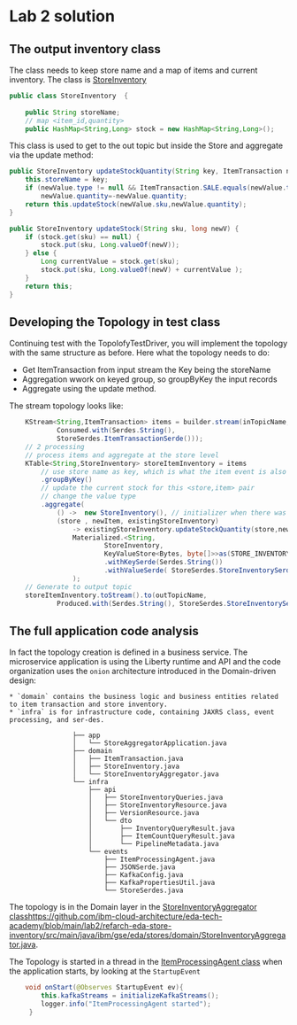 # Lab 2 solution

## The output inventory class

The class needs to keep store name and a map of items and current inventory. The class is [StoreInventory](https://github.com/ibm-cloud-architecture/eda-tech-academy/blob/main/lab2/refarch-eda-store-inventory/src/main/java/ibm/gse/eda/stores/domain/StoreInventory.java)

```java
public class StoreInventory  {
    
    public String storeName;
    // map <item_id,quantity>
    public HashMap<String,Long> stock = new HashMap<String,Long>();
```

This class is used to get to the out topic but inside the Store and aggregate via the update method:

```java
public StoreInventory updateStockQuantity(String key, ItemTransaction newValue) {
    this.storeName = key;
    if (newValue.type != null && ItemTransaction.SALE.equals(newValue.type))
        newValue.quantity=-newValue.quantity;
    return this.updateStock(newValue.sku,newValue.quantity);
}

public StoreInventory updateStock(String sku, long newV) {
    if (stock.get(sku) == null) {
        stock.put(sku, Long.valueOf(newV));
    } else {
        Long currentValue = stock.get(sku);
        stock.put(sku, Long.valueOf(newV) + currentValue );
    }
    return this;
}
```

## Developing the Topology in test class

Continuing test with the TopolofyTestDriver, you will implement the topology with the same structure as before. Here what the topology needs to do:

* Get ItemTransaction from input stream the Key being the storeName
* Aggregation wwork on keyed group, so groupByKey the input records
* Aggregate using the update method.

The stream topology looks like:

```java
    KStream<String,ItemTransaction> items = builder.stream(inTopicName, 
            Consumed.with(Serdes.String(),  
            StoreSerdes.ItemTransactionSerde()));  
    // 2 processing   
    // process items and aggregate at the store level 
    KTable<String,StoreInventory> storeItemInventory = items
        // use store name as key, which is what the item event is also using
        .groupByKey()
        // update the current stock for this <store,item> pair
        // change the value type
        .aggregate(
            () ->  new StoreInventory(), // initializer when there was no store in the table
            (store , newItem, existingStoreInventory) 
                -> existingStoreInventory.updateStockQuantity(store,newItem), 
                Materialized.<String, 
                        StoreInventory, 
                        KeyValueStore<Bytes, byte[]>>as(STORE_INVENTORY_KAFKA_STORE_NAME)
                        .withKeySerde(Serdes.String())
                        .withValueSerde( StoreSerdes.StoreInventorySerde())
                );   
    // Generate to output topic
    storeItemInventory.toStream().to(outTopicName,
            Produced.with(Serdes.String(), StoreSerdes.StoreInventorySerde()));

```

## The full application code analysis

In fact the topology creation is defined in a business service. The microservice application is using the Liberty runtime and API and the code organization uses the `onion` architecture introduced in the Domain-driven design:

    * `domain` contains the business logic and business entities related to item transaction and store inventory.
    * `infra` is for infrastructure code, containing JAXRS class, event processing, and ser-des.

```
                ├── app
                │   └── StoreAggregatorApplication.java
                ├── domain
                │   ├── ItemTransaction.java
                │   ├── StoreInventory.java
                │   └── StoreInventoryAggregator.java
                └── infra
                    ├── api
                    │   ├── StoreInventoryQueries.java
                    │   ├── StoreInventoryResource.java
                    │   ├── VersionResource.java
                    │   └── dto
                    │       ├── InventoryQueryResult.java
                    │       ├── ItemCountQueryResult.java
                    │       └── PipelineMetadata.java
                    └── events
                        ├── ItemProcessingAgent.java
                        ├── JSONSerde.java
                        ├── KafkaConfig.java
                        ├── KafkaPropertiesUtil.java
                        └── StoreSerdes.java
```

The topology is in the Domain layer in the [StoreInventoryAggregator class]()https://github.com/ibm-cloud-architecture/eda-tech-academy/blob/main/lab2/refarch-eda-store-inventory/src/main/java/ibm/gse/eda/stores/domain/StoreInventoryAggregator.java.

The Topology is started in a thread in the [ItemProcessingAgent class](https://github.com/ibm-cloud-architecture/eda-tech-academy/blob/main/lab2/refarch-eda-store-inventory/src/main/java/ibm/gse/eda/stores/infra/events/ItemProcessingAgent.java) when the application starts, by looking at the `StartupEvent`

```java
    void onStart(@Observes StartupEvent ev){
        this.kafkaStreams = initializeKafkaStreams();
		logger.info("ItemProcessingAgent started");
     }
```


